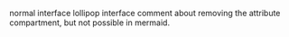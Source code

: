 normal interface
lollipop interface
comment about removing the attribute compartment, but not possible in mermaid.